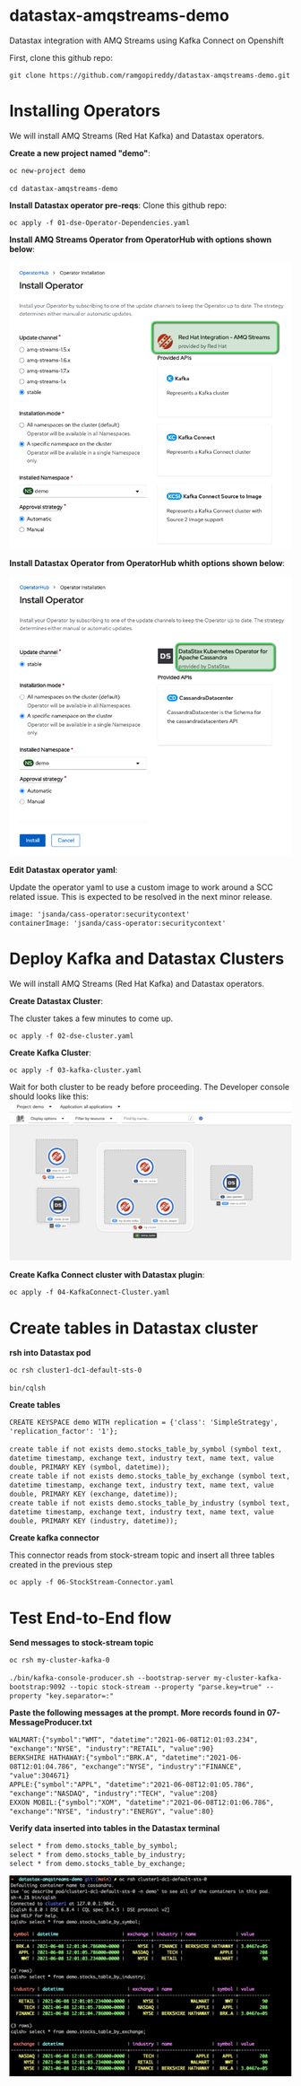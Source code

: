 # datastax-amqstreams-demo
Datastax integration with AMQ Streams using Kafka Connect on Openshift

First, clone this github repo:
```
git clone https://github.com/ramgopireddy/datastax-amqstreams-demo.git
```

# Installing Operators
We will install AMQ Streams (Red Hat Kafka) and Datastax operators.

**Create a new project named "demo"**: 
```
oc new-project demo

cd datastax-amqstreams-demo
```

**Install Datastax operator pre-reqs**: 
Clone this github repo:
```
oc apply -f 01-dse-Operator-Dependencies.yaml
```
**Install AMQ Streams Operator from OperatorHub with options shown below**: 

   <img src="docimgs/amqstreamsoperator.png" alt="repo sample"/>


**Install Datastax Operator from OperatorHub whith options shown below**: 

   <img src="docimgs/datastaxoperator.png" alt="repo sample"/>

**Edit Datastax operator yaml**:

Update the operator yaml to use a custom image to work around a SCC related issue. This is expected to be resolved in the next minor release.
```
image: 'jsanda/cass-operator:securitycontext'
containerImage: 'jsanda/cass-operator:securitycontext'
```
# Deploy Kafka and Datastax Clusters

We will install AMQ Streams (Red Hat Kafka) and Datastax operators.

**Create Datastax Cluster**:

The cluster takes a few minutes to come up.
```
oc apply -f 02-dse-cluster.yaml
```
**Create Kafka Cluster**:
```
oc apply -f 03-kafka-cluster.yaml
```
Wait for both cluster to be ready before proceeding. The Developer console should looks like this:
<img src="docimgs/devconsole.png" alt="repo sample"/>

**Create Kafka Connect cluster with Datastax plugin**: 
```
oc apply -f 04-KafkaConnect-Cluster.yaml
```

# Create tables in Datastax cluster

**rsh into Datastax pod**
```
oc rsh cluster1-dc1-default-sts-0

bin/cqlsh
```
**Create tables**

```
CREATE KEYSPACE demo WITH replication = {'class': 'SimpleStrategy', 'replication_factor': '1'};

create table if not exists demo.stocks_table_by_symbol (symbol text, datetime timestamp, exchange text, industry text, name text, value double, PRIMARY KEY (symbol, datetime));
create table if not exists demo.stocks_table_by_exchange (symbol text, datetime timestamp, exchange text, industry text, name text, value double, PRIMARY KEY (exchange, datetime));
create table if not exists demo.stocks_table_by_industry (symbol text, datetime timestamp, exchange text, industry text, name text, value double, PRIMARY KEY (industry, datetime));
```

**Create kafka connector** 

This connector reads from stock-stream topic and insert all three tables created in the previous step

```
oc apply -f 06-StockStream-Connector.yaml
```
# Test End-to-End flow

**Send messages to stock-stream topic**
```
oc rsh my-cluster-kafka-0

./bin/kafka-console-producer.sh --bootstrap-server my-cluster-kafka-bootstrap:9092 --topic stock-stream --property "parse.key=true" --property "key.separator=:"
```

**Paste the following messages at the prompt. More records found in 07-MessageProducer.txt**

```
WALMART:{"symbol":"WMT", "datetime":"2021-06-08T12:01:03.234", "exchange":"NYSE", "industry":"RETAIL", "value":90}
BERKSHIRE HATHAWAY:{"symbol":"BRK.A", "datetime":"2021-06-08T12:01:04.786", "exchange":"NYSE", "industry":"FINANCE", "value":304671}
APPLE:{"symbol":"APPL", "datetime":"2021-06-08T12:01:05.786", "exchange":"NASDAQ", "industry":"TECH", "value":208}
EXXON MOBIL:{"symbol":"XOM", "datetime":"2021-06-08T12:01:06.786", "exchange":"NYSE", "industry":"ENERGY", "value":80}
```

**Verify data inserted into tables in the Datastax terminal**

```
select * from demo.stocks_table_by_symbol;
select * from demo.stocks_table_by_industry;
select * from demo.stocks_table_by_exchange;

```
   <img src="docimgs/verifytables.png" alt="repo sample"/>


